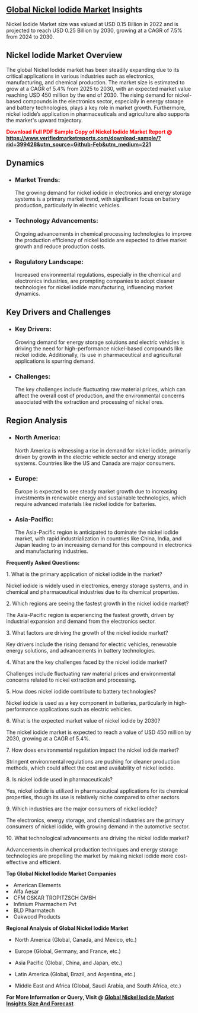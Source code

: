 <h2><a href="https://www.verifiedmarketreports.com/download-sample/?rid=399428&amp;utm_source=Github&amp;utm_medium=221" target="_blank">Global Nickel Iodide Market</a> Insights</h2><p>Nickel Iodide Market size was valued at USD 0.15 Billion in 2022 and is projected to reach USD 0.25 Billion by 2030, growing at a CAGR of 7.5% from 2024 to 2030.</p><p><h2>Nickel Iodide Market Overview</h2> <p>The global Nickel Iodide market has been steadily expanding due to its critical applications in various industries such as electronics, manufacturing, and chemical production. The market size is estimated to grow at a CAGR of 5.4% from 2025 to 2030, with an expected market value reaching USD 450 million by the end of 2030. The rising demand for nickel-based compounds in the electronics sector, especially in energy storage and battery technologies, plays a key role in market growth. Furthermore, nickel iodide’s application in pharmaceuticals and agriculture also supports the market's upward trajectory.</p> <p><strong><p><span class=""><span style="color: #ff0000;"><strong>Download Full PDF Sample Copy of Nickel Iodide Market Report</strong> @ </span><a href="https://www.verifiedmarketreports.com/download-sample/?rid=399428&amp;utm_source=Github-Feb&amp;utm_medium=221" target="_blank">https://www.verifiedmarketreports.com/download-sample/?rid=399428&amp;utm_source=Github-Feb&amp;utm_medium=221</a></span></p></strong></p> <h2>Dynamics</h2> <ul> <li><h3>Market Trends:</h3> The growing demand for nickel iodide in electronics and energy storage systems is a primary market trend, with significant focus on battery production, particularly in electric vehicles.</li> <li><h3>Technology Advancements:</h3> Ongoing advancements in chemical processing technologies to improve the production efficiency of nickel iodide are expected to drive market growth and reduce production costs.</li> <li><h3>Regulatory Landscape:</h3> Increased environmental regulations, especially in the chemical and electronics industries, are prompting companies to adopt cleaner technologies for nickel iodide manufacturing, influencing market dynamics.</li> </ul> <h2>Key Drivers and Challenges</h2> <ul> <li><h3>Key Drivers:</h3> Growing demand for energy storage solutions and electric vehicles is driving the need for high-performance nickel-based compounds like nickel iodide. Additionally, its use in pharmaceutical and agricultural applications is spurring demand.</li> <li><h3>Challenges:</h3> The key challenges include fluctuating raw material prices, which can affect the overall cost of production, and the environmental concerns associated with the extraction and processing of nickel ores.</li> </ul> <h2>Region Analysis</h2> <ul> <li><h3>North America:</h3> North America is witnessing a rise in demand for nickel iodide, primarily driven by growth in the electric vehicle sector and energy storage systems. Countries like the US and Canada are major consumers.</li> <li><h3>Europe:</h3> Europe is expected to see steady market growth due to increasing investments in renewable energy and sustainable technologies, which require advanced materials like nickel iodide for batteries.</li> <li><h3>Asia-Pacific:</h3> The Asia-Pacific region is anticipated to dominate the nickel iodide market, with rapid industrialization in countries like China, India, and Japan leading to an increasing demand for this compound in electronics and manufacturing industries.</li> </ul> <p><strong>Frequently Asked Questions:</strong></p> <p>1. What is the primary application of nickel iodide in the market?</p> <p>Nickel iodide is widely used in electronics, energy storage systems, and in chemical and pharmaceutical industries due to its chemical properties.</p> <p>2. Which regions are seeing the fastest growth in the nickel iodide market?</p> <p>The Asia-Pacific region is experiencing the fastest growth, driven by industrial expansion and demand from the electronics sector.</p> <p>3. What factors are driving the growth of the nickel iodide market?</p> <p>Key drivers include the rising demand for electric vehicles, renewable energy solutions, and advancements in battery technologies.</p> <p>4. What are the key challenges faced by the nickel iodide market?</p> <p>Challenges include fluctuating raw material prices and environmental concerns related to nickel extraction and processing.</p> <p>5. How does nickel iodide contribute to battery technologies?</p> <p>Nickel iodide is used as a key component in batteries, particularly in high-performance applications such as electric vehicles.</p> <p>6. What is the expected market value of nickel iodide by 2030?</p> <p>The nickel iodide market is expected to reach a value of USD 450 million by 2030, growing at a CAGR of 5.4%.</p> <p>7. How does environmental regulation impact the nickel iodide market?</p> <p>Stringent environmental regulations are pushing for cleaner production methods, which could affect the cost and availability of nickel iodide.</p> <p>8. Is nickel iodide used in pharmaceuticals?</p> <p>Yes, nickel iodide is utilized in pharmaceutical applications for its chemical properties, though its use is relatively niche compared to other sectors.</p> <p>9. Which industries are the major consumers of nickel iodide?</p> <p>The electronics, energy storage, and chemical industries are the primary consumers of nickel iodide, with growing demand in the automotive sector.</p> <p>10. What technological advancements are driving the nickel iodide market?</p> <p>Advancements in chemical production techniques and energy storage technologies are propelling the market by making nickel iodide more cost-effective and efficient.</p> </p><p><strong>Top Global Nickel Iodide Market Companies</strong></p><div data-test-id=""><p><li>American Elements</li><li> Alfa Aesar</li><li> CFM OSKAR TROPITZSCH GMBH</li><li> Infinium Pharmachem Pvt</li><li> BLD Pharmatech</li><li> Oakwood Products</li></p><div><strong>Regional Analysis of&nbsp;Global Nickel Iodide Market</strong></div><ul><li dir="ltr"><p dir="ltr">North America&nbsp;(Global, Canada, and Mexico, etc.)</p></li><li dir="ltr"><p dir="ltr">Europe (Global, Germany, and France, etc.)</p></li><li dir="ltr"><p dir="ltr">Asia Pacific&nbsp;(Global, China, and Japan, etc.)</p></li><li dir="ltr"><p dir="ltr">Latin America&nbsp;(Global, Brazil, and Argentina, etc.)</p></li><li dir="ltr">Middle East and Africa&nbsp;(Global, Saudi Arabia, and South Africa, etc.)</li></ul><p><strong>For More Information or Query, Visit @&nbsp;</strong><strong><a href="https://www.verifiedmarketreports.com/product/nickel-iodide-market/?utm_source=Github&amp;utm_medium=221" target="_blank">Global Nickel Iodide Market Insights Size And Forecast</a></strong></p></div>
